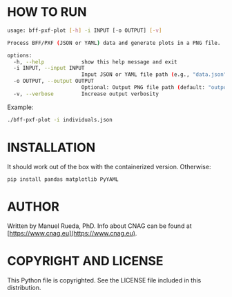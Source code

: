 # HOW TO RUN

```bash
usage: bff-pxf-plot [-h] -i INPUT [-o OUTPUT] [-v]

Process BFF/PXF (JSON or YAML) data and generate plots in a PNG file.

options:
  -h, --help            show this help message and exit
  -i INPUT, --input INPUT
                        Input JSON or YAML file path (e.g., "data.json" or "data.yaml").
  -o OUTPUT, --output OUTPUT
                        Optional: Output PNG file path (default: "output_plots.png")
  -v, --verbose         Increase output verbosity

```

Example:

```bash
./bff-pxf-plot -i individuals.json
```

# INSTALLATION

It should work out of the box with the containerized version. Otherwise:

```
pip install pandas matplotlib PyYAML
```

# AUTHOR 

Written by Manuel Rueda, PhD. Info about CNAG can be found at [https://www.cnag.eu](https://www.cnag.eu).

# COPYRIGHT AND LICENSE

This Python file is copyrighted. See the LICENSE file included in this distribution.
